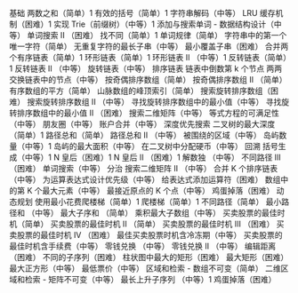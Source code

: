 基础
两数之和（简单）1
有效的括号（简单）1
字符串解码（中等）
LRU 缓存机制（困难）1
实现 Trie（前缀树）（中等）1
添加与搜索单词 - 数据结构设计（中等）
单词搜索 II （困难）
找不同（简单）1
单词规律（简单）
字符串中的第一个唯一字符（简单）
无重复字符的最长子串（中等）
最小覆盖子串（困难）
合并两个有序链表（简单）1
环形链表（简单）1
环形链表 II （中等）1
反转链表（简单）1
反转链表 II （中等）
旋转链表（中等）
排序链表
链表中倒数第 k 个节点
两两交换链表中的节点（中等）
按奇偶排序数组（简单）
按奇偶排序数组 II （简单）
有序数组的平方（简单）
山脉数组的峰顶索引（简单）
搜索旋转排序数组（困难）
搜索旋转排序数组 II （中等）
寻找旋转排序数组中的最小值（中等）
寻找旋转排序数组中的最小值 II （困难）
搜索二维矩阵（中等）
等式方程的可满足性（中等）
朋友圈（中等）
账户合并（中等）
深度优先搜索
二叉树的最大深度（简单）1
路径总和（简单）
路径总和 II （中等）
被围绕的区域（中等）
岛屿数量（中等）1
岛屿的最大面积（中等）
在二叉树中分配硬币（中等）
回溯
括号生成（中等）1
N 皇后（困难）1
N 皇后 II （困难）1
解数独 （中等）
不同路径 III （困难）
单词搜索（中等）
分治
搜索二维矩阵 II （中等）
合并 K 个排序链表（中等）
为运算表达式设计优先级（中等）
给表达式添加运算符（困难）
数组中的第 K 个最大元素（中等）
最接近原点的 K 个点（中等）
鸡蛋掉落（困难）
动态规划
使用最小花费爬楼梯（简单）1
爬楼梯（简单）1
不同路径（简单）
最小路径和 （中等）
最大子序和 （简单）
乘积最大子数组（中等）
买卖股票的最佳时机（简单）
买卖股票的最佳时机 II （简单）
买卖股票的最佳时机 III （困难）
买卖股票的最佳时机 IV （困难）
最佳买卖股票时机含冷冻期（中等）
买卖股票的最佳时机含手续费（中等）
零钱兑换 （中等）
零钱兑换 II （中等）
编辑距离（困难）
不同的子序列（困难）
柱状图中最大的矩形（困难）
最大矩形（困难）
最大正方形（中等）
最低票价（中等）
区域和检索 - 数组不可变（简单）
二维区域和检索 - 矩阵不可变（中等）
最长上升子序列 （中等）1
鸡蛋掉落（困难）